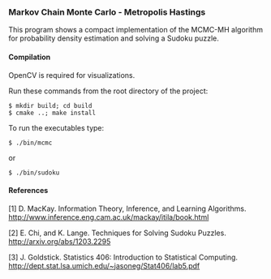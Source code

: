 ### Markov Chain Monte Carlo - Metropolis Hastings

This program shows a compact implementation of the MCMC-MH algorithm
for probability density estimation and solving a Sudoku puzzle.

#### Compilation

OpenCV is required for visualizations.

Run these commands from the root directory of the project:
```
$ mkdir build; cd build
$ cmake ..; make install
```

To run the executables type:
```
$ ./bin/mcmc
```
or
```
$ ./bin/sudoku
```

#### References

[1] D. MacKay. Information Theory, Inference, and Learning Algorithms.
    http://www.inference.eng.cam.ac.uk/mackay/itila/book.html

[2] E. Chi, and K. Lange. Techniques for Solving Sudoku Puzzles.
    http://arxiv.org/abs/1203.2295
    
[3] J. Goldstick. Statistics 406: Introduction to Statistical Computing.
    http://dept.stat.lsa.umich.edu/~jasoneg/Stat406/lab5.pdf

